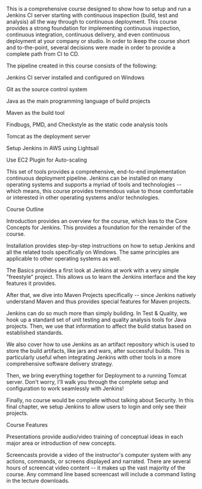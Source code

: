 This is a comprehensive course designed to show how to setup and run a Jenkins CI server starting with continuous inspection (build, test and analysis) all the way through to continuous deployment. This course provides a strong foundation for implementing continuous inspection, continuous integration, continuous delivery, and even continuous deployment at your company or studio. In order to ikeep the course short and to-the-point, several decisions were made in order to provide a complete path from CI to CD.

The pipeline created in this course consists of the following:

Jenkins CI server installed and configured on Windows

Git as the source control system

Java as the main programming language of build projects

Maven as the build tool

Findbugs, PMD, and Checkstyle as the static code analysis tools

Tomcat as the deployment server

Setup Jenkins in AWS using Lightsail

Use EC2 Plugin for Auto-scaling

This set of tools provides a comprehensive, end-to-end implementation continuous deployment pipeline. Jenkins can be installed on many operating systems and supports a myriad of tools and technologies -- which means, this course provides tremendous value to those comfortable or interested in other operating systems and/or technologies.

Course Outline

Introduction provides an overview for the course, which leas to the Core Concepts for Jenkins. This provides a foundation for the remainder of the course.

Installation provides step-by-step instructions on how to setup Jenkins and all the related tools specifically on Windows. The same principles are applicable to other operating systems as well.

The Basics provides a first look at Jenkins at work with a very simple "freestyle" project. This allows us to learn the Jenkins interface and the key features it provides.

After that, we dive into Maven Projects specifically -- since Jenkins natively understand Maven and thus provides special features for Maven projects.

Jenkins can do so much more than simply building. In Test & Quality, we hook up a standard set of unit testing and quality analysis tools for Java projects. Then, we use that information to affect the build status based on established standards.

We also cover how to use Jenkins as an artifact repository which is used to store the build artifacts, like jars and wars, after successful builds. This is particularly useful when integrating Jenkins with other tools in a more comprehensive software delivery strategy.

Then, we bring everything together for Deployment to a running Tomcat server. Don't worry, I'll walk you through the complete setup and configuration to work seamlessly with Jenkins!

Finally, no course would be complete without talking about Security. In this final chapter, we setup Jenkins to allow users to login and only see their projects.

Course Features

Presentations provide audio/video training of conceptual ideas in each major area or introduction of new concepts.

Screencasts provide a video of the instructor's computer system with any actions, commands, or screens displayed and narrated. There are several hours of screencat video content -- it makes up the vast majority of the course. Any command line based screencast will include a command listing in the lecture downloads.
